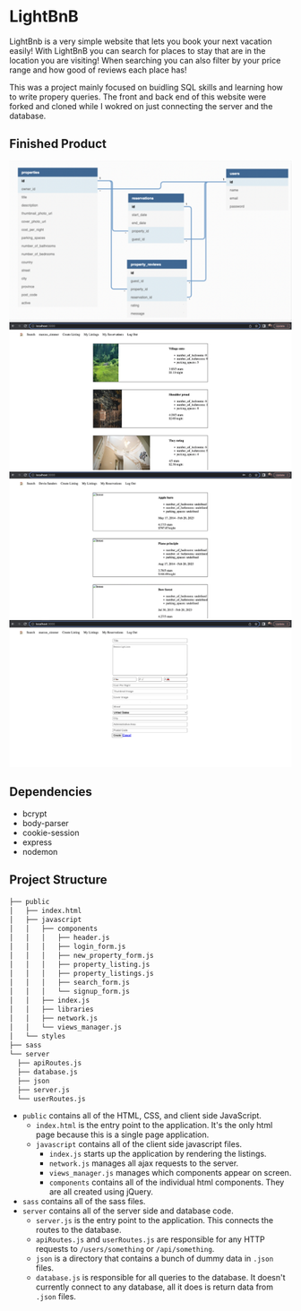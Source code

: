 # LightBnB

LightBnb is a very simple website that lets you book your next vacation easily! With LightBnB you can search for places to stay that are in the location you are visiting! When searching you can also filter by your price range and how good of reviews each place has! 

This was a project mainly focused on buidling SQL skills and learning how to write propery queries. The front and back end of this website were forked and cloned while I wokred on just connecting the server and the database. 

## Finished Product

!["Screenshot of ERD Diagram"](https://github.com/marcuszcoding/LightBnB/blob/main/docs/erd-diagram.png)
!["Screenshot of Home Page"](https://github.com/marcuszcoding/LightBnB/blob/main/docs/home-page.png)
!["Screenshot of Reservations Page](https://github.com/marcuszcoding/LightBnB/blob/main/docs/my-reservations-page.png)
!["Screenshot of Create Listing Page"](https://github.com/marcuszcoding/LightBnB/blob/main/docs/create-listing.png)

## Dependencies 

- bcrypt
- body-parser
- cookie-session
- express
- nodemon

## Project Structure


```
├── public
│   ├── index.html
│   ├── javascript
│   │   ├── components 
│   │   │   ├── header.js
│   │   │   ├── login_form.js
│   │   │   ├── new_property_form.js
│   │   │   ├── property_listing.js
│   │   │   ├── property_listings.js
│   │   │   ├── search_form.js
│   │   │   └── signup_form.js
│   │   ├── index.js
│   │   ├── libraries
│   │   ├── network.js
│   │   └── views_manager.js
│   └── styles
├── sass
└── server
  ├── apiRoutes.js
  ├── database.js
  ├── json
  ├── server.js
  └── userRoutes.js
```

* `public` contains all of the HTML, CSS, and client side JavaScript. 
  * `index.html` is the entry point to the application. It's the only html page because this is a single page application.
  * `javascript` contains all of the client side javascript files.
    * `index.js` starts up the application by rendering the listings.
    * `network.js` manages all ajax requests to the server.
    * `views_manager.js` manages which components appear on screen.
    * `components` contains all of the individual html components. They are all created using jQuery.
* `sass` contains all of the sass files. 
* `server` contains all of the server side and database code.
  * `server.js` is the entry point to the application. This connects the routes to the database.
  * `apiRoutes.js` and `userRoutes.js` are responsible for any HTTP requests to `/users/something` or `/api/something`. 
  * `json` is a directory that contains a bunch of dummy data in `.json` files.
  * `database.js` is responsible for all queries to the database. It doesn't currently connect to any database, all it does is return data from `.json` files.